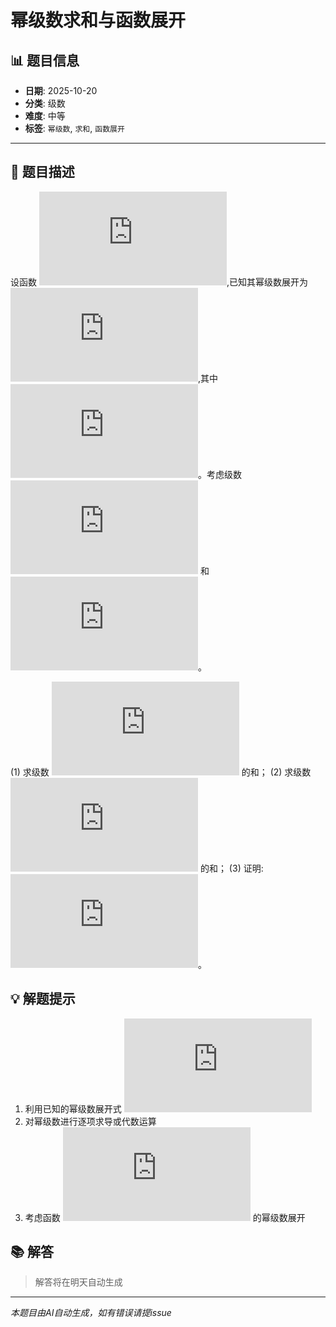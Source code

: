 # 幂级数求和与函数展开

## 📊 题目信息

- **日期**: 2025-10-20
- **分类**: 级数
- **难度**: 中等
- **标签**: `幂级数`, `求和`, `函数展开`

---

## 📝 题目描述

设函数 ![equation](https://latex.codecogs.com/svg.latex?f(x)%20%3D%20%5Cfrac%7B1%7D%7B(1-x)%5E2%7D),已知其幂级数展开为 ![equation](https://latex.codecogs.com/svg.latex?f(x)%20%3D%20%5Csum_%7Bn%3D1%7D%5E%7B%5Cinfty%7D%20n%20x%5E%7Bn-1%7D),其中 ![equation](https://latex.codecogs.com/svg.latex?%7Cx%7C%20%3C%201)。考虑级数 ![equation](https://latex.codecogs.com/svg.latex?S%20%3D%20%5Csum_%7Bn%3D1%7D%5E%7B%5Cinfty%7D%20%5Cfrac%7Bn%7D%7B2%5En%7D) 和 ![equation](https://latex.codecogs.com/svg.latex?T%20%3D%20%5Csum_%7Bn%3D1%7D%5E%7B%5Cinfty%7D%20%5Cfrac%7B(-1)%5E%7Bn-1%7D%20n%7D%7B2%5En%7D)。

(1) 求级数 ![equation](https://latex.codecogs.com/svg.latex?S) 的和；
(2) 求级数 ![equation](https://latex.codecogs.com/svg.latex?T) 的和；
(3) 证明:![equation](https://latex.codecogs.com/svg.latex?%5Csum_%7Bn%3D1%7D%5E%7B%5Cinfty%7D%20%5Cfrac%7Bn%5E2%7D%7B2%5En%7D%20%3D%206)。

## 💡 解题提示

1. 利用已知的幂级数展开式 ![equation](https://latex.codecogs.com/svg.latex?%5Cfrac%7B1%7D%7B(1-x)%5E2%7D%20%3D%20%5Csum_%7Bn%3D1%7D%5E%7B%5Cinfty%7D%20n%20x%5E%7Bn-1%7D)
2. 对幂级数进行逐项求导或代数运算
3. 考虑函数 ![equation](https://latex.codecogs.com/svg.latex?g(x)%20%3D%20%5Cfrac%7Bx%7D%7B(1-x)%5E2%7D) 的幂级数展开

## 📚 解答

> 解答将在明天自动生成

---

*本题目由AI自动生成，如有错误请提issue*
